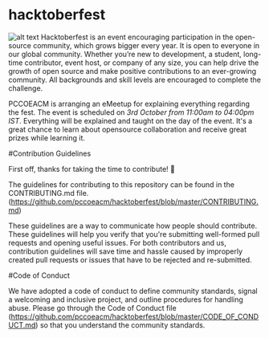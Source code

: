 # hacktoberfest
![alt text](https://github.com/pccoeacm/hacktoberfest/blob/master/images/Hactoberfest.svg)
Hacktoberfest is an event encouraging participation in the open-source community, which grows bigger every year. It is open to everyone in our global community. Whether you’re new to development, a student, long-time contributor, event host, or company of any size, you can help drive the growth of open source and make positive contributions to an ever-growing community. All backgrounds and skill levels are encouraged to complete the challenge. 

PCCOEACM is arranging an eMeetup for explaining everything regarding the fest. The event is scheduled on _3rd October from 11:00am to 04:00pm IST_. Everything will be explained and taught on the day of the event. It's a great chance to learn about opensource collaboration and receive great prizes while learning it.


#Contribution Guidelines

First off, thanks for taking the time to contribute! 🎉

The guidelines for contributing to this repository can be found in the CONTRIBUTING.md file. (https://github.com/pccoeacm/hacktoberfest/blob/master/CONTRIBUTING.md)

These guidelines are a way to communicate how people should contribute. These guidelines will help you verify that you're submitting well-formed pull requests and opening useful issues. For both contributors and us, contribution guidelines will save time and hassle caused by improperly created pull requests or issues that have to be rejected and re-submitted.


#Code of Conduct

We have adopted a code of conduct to define community standards, signal a welcoming and inclusive project, and outline procedures for handling abuse. Please go through the Code of Conduct file (https://github.com/pccoeacm/hacktoberfest/blob/master/CODE_OF_CONDUCT.md) so that you understand the community standards.
